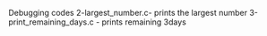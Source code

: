 Debugging codes
2-largest_number.c- prints the largest number
3-print_remaining_days.c - prints remaining 3days
